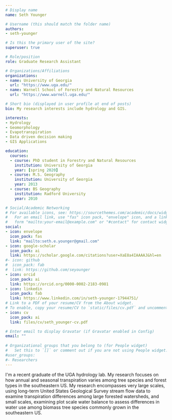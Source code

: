 ```yaml
---
# Display name
name: Seth Younger

# Username (this should match the folder name)
authors:
- seth-younger

# Is this the primary user of the site?
superuser: true

# Role/position
role: Graduate Research Assistant

# Organizations/Affiliations
organizations:
- name: University of Georgia
  url: "https://www.uga.edu/"
- name: Warnell School of Forestry and Natural Resources
  url: "https://www.warnell.uga.edu/"

# Short bio (displayed in user profile at end of posts)
bio: My research interests include hydrology and GIS.

interests:
- Hydrology
- Geomorphology
- Evapotranspiration
- Data driven decision making
- GIS Applications

education:
  courses:
  - course: PhD student in Forestry and Natural Resources
    institution: University of Georgia
    year: [spring 2020]
  - course: M.S. Geography
    institution: University of Georgia
    year: 2013
  - course: BS Geography
    institution: Radford University
    year: 2010

# Social/Academic Networking
# For available icons, see: https://sourcethemes.com/academic/docs/widgets/#icons
#   For an email link, use "fas" icon pack, "envelope" icon, and a link in the
#   form "mailto:your-email@example.com" or "#contact" for contact widget.
social:
- icon: envelope
  icon_pack: fas
  link: "mailto:seth.e.younger@gmail.com"
- icon: google-scholar
  icon_pack: ai
  link: https://scholar.google.com/citations?user=XaE8a4IAAAAJ&hl=en
#- icon: github
#  icon_pack: fab
#  link: https://github.com/seyounger
- icon: orcid
  icon_pack: ai
  link: https://orcid.org/0000-0002-2183-0981
- icon: linkedin
  icon_pack: fab
  link: https://www.linkedin.com/in/seth-younger-17944751/
# Link to a PDF of your resume/CV from the About widget.
# To enable, copy your resume/CV to `static/files/cv.pdf` and uncomment the lines below.  
- icon: cv
  icon_pack: ai
  link: files/cv/seth_younger-cv.pdf

# Enter email to display Gravatar (if Gravatar enabled in Config)
email: ""
  
# Organizational groups that you belong to (for People widget)
#   Set this to `[]` or comment out if you are not using People widget.  
#user_groups:
#- Researchers
---
```


I'm a recent graduate of the UGA hydrology lab. My research focuses on how annual and seasonal transpiration varies among tree species and forest types in the southeastern US.  My research encompasses very large scales, using long-term United States Geological Survey stream flow data to examine transpiration differences among large forested watersheds, and small scales, examining plot scale water balance to assess differences in water use among biomass tree species commonly grown in the southeastern US.
